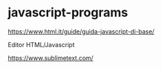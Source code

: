# javascript-programs


https://www.html.it/guide/guida-javascript-di-base/

Editor HTML/Javascript

https://www.sublimetext.com/
